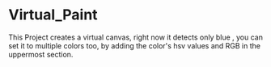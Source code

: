 # Virtual_Paint
This Project creates a virtual canvas, right now it detects only blue , you can set it to multiple colors too, by adding the color's hsv values and RGB in the uppermost section.
